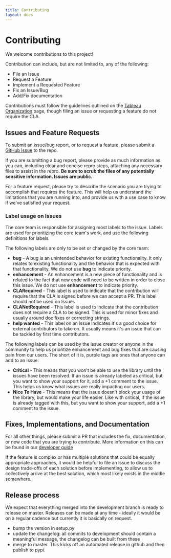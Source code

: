 ```yaml
---
title: Contributing
layout: docs
---
```

# Contributing

We welcome contributions to this project!

Contribution can include, but are not limited to, any of the following:

* File an Issue
* Request a Feature
* Implement a Requested Feature
* Fix an Issue/Bug
* Add/Fix documentation

Contributions must follow the guidelines outlined on the [Tableau Organization](http://tableau.github.io/) page, though filing an issue or requesting
a feature do not require the CLA.

## Issues and Feature Requests

To submit an issue/bug report, or to request a feature, please submit a [GitHub issue](https://github.com/tableau/document-api-python/issues) to the repo.

If you are submitting a bug report, please provide as much information as you can, including clear and concise repro steps, attaching any necessary
files to assist in the repro.  **Be sure to scrub the files of any potentially sensitive information.  Issues are public.**

For a feature request, please try to describe the scenario you are trying to accomplish that requires the feature.  This will help us understand
the limitations that you are running into, and provide us with a use case to know if we've satisfied your request.

### Label usage on Issues

The core team is responsible for assigning most labels to the issue.  Labels
are used for prioritizing the core team's work, and use the following
definitions for labels.

The following labels are only to be set or changed by the core team:

* **bug** - A bug is an unintended behavior for existing functionality. It only relates to existing functionality and the behavior that is expected with that functionality.  We do not use **bug** to indicate priority.
* **enhancement** - An enhancement is a new piece of functionality and is related to the fact that new code will need to be written in order to close this issue.  We do not use **enhancement** to indicate priority.
* **CLARequired** - This label is used to indicate that the contribution will require that the CLA is signed before we can accept a PR.  This label should not be used on Issues
* **CLANotRequired** - This label is used to indicate that the contribution does not require a CLA to be signed.  This is used for minor fixes and usually around doc fixes or correcting strings.
* **help wanted** - This label on an issue indicates it's a good choice for external contributors to take on. It usually means it's an issue that can be tackled by first time contributors.

The following labels can be used by the issue creator or anyone in the
community to help us prioritize enhancement and bug fixes that are
causing pain from our users.  The short of it is, purple tags are ones that
anyone can add to an issue:

* **Critical** - This means that you won't be able to use the library until the issues have been resolved.  If an issue is already labeled as critical, but you want to show your support for it, add a +1 comment to the issue.  This helps us know what issues are really impacting our users.
* **Nice To Have** - This means that the issue doesn't block your usage of the library, but would make your life easier.  Like with critical, if the issue is already tagged with this, but you want to show your support, add a +1 comment to the issue.

## Fixes, Implementations, and Documentation

For all other things, please submit a PR that includes the fix, documentation, or new code that you are trying to contribute.  More information on this can be found in our [developer guide](http://tableau.github.io/document-api-python/docs/dev-guide)

If the feature is complex or has multiple solutions that could be equally appropriate approaches, it would be helpful to file an issue to discuss the
design trade-offs of each solution before implementing, to allow us to collectively arrive at the best solution, which most likely exists in the middle
somewhere.


## Release process

We expect that everything merged into the development branch is ready to release on master. Releases can be made at any time - ideally it would be on a regular cadence but currently it is basically on request.
- bump the version in setup.py
- update the changelog: all commits to development should contain a meaningful message, the changelog can be built from these
- merge to master. 
This kicks off an automated release in github and then publish to pypi. 
